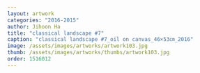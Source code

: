 ```yaml
---
layout: artwork
categories: "2016-2015"
author: Jihoon Ha
title: "classical landscape #7"
caption: "classical landscape #7_oil on canvas_46×53㎝_2016"
image: /assets/images/artworks/artwork103.jpg
thumb: /assets/images/artworks/thumbs/artwork103.jpg
order: 1516012
---
```

